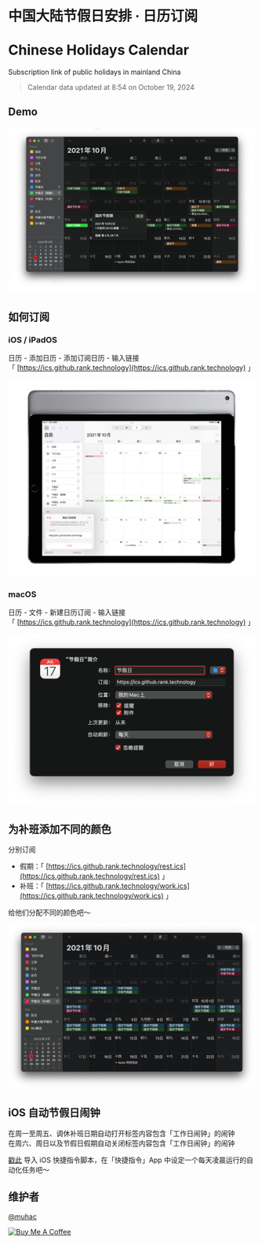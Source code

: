 # 中国大陆节假日安排 · 日历订阅<br><br>Chinese Holidays Calendar

Subscription link of public holidays in mainland China

> Calendar data updated at 8:54 on October 19, 2024

## Demo

![demo](./docs/readme/demo.png)

## 如何订阅

### iOS / iPadOS

日历 - 添加日历 - 添加订阅日历 - 输入链接  
「 [https://ics.github.rank.technology](https://ics.github.rank.technology) 」

![on iOS](./docs/readme/ios.jpg)

### macOS

日历 - 文件 - 新建日历订阅 - 输入链接  
「 [https://ics.github.rank.technology](https://ics.github.rank.technology) 」

![on macOS](./docs/readme/macos.png)

## 为补班添加不同的颜色

分别订阅
- 假期：「 [https://ics.github.rank.technology/rest.ics](https://ics.github.rank.technology/rest.ics) 」
- 补班：「 [https://ics.github.rank.technology/work.ics](https://ics.github.rank.technology/work.ics) 」

给他们分配不同的颜色吧～

![overview](./docs/readme/overview.png)

## iOS 自动节假日闹钟

在周一至周五、调休补班日期自动打开标签内容包含「工作日闹钟」的闹钟  
在周六、周日以及节假日假期自动关闭标签内容包含「工作日闹钟」的闹钟

[戳此](https://www.icloud.com/shortcuts/71ddab11837b408188821c3d992e8e4c) 导入 iOS 快捷指令脚本，在「快捷指令」App 中设定一个每天凌晨运行的自动化任务吧～

## 维护者

[@muhac](https://github.com/muhac)

<a href="https://www.buymeacoffee.com/limuhan" target="_blank"><img src="https://cdn.buymeacoffee.com/buttons/v2/default-yellow.png" alt="Buy Me A Coffee" style="height: 60px !important;width: 217px !important;" ></a>
